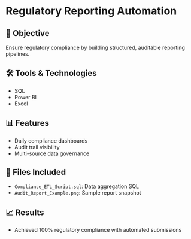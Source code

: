 
# Regulatory Reporting Automation

## 🎯 Objective
Ensure regulatory compliance by building structured, auditable reporting pipelines.

## 🛠️ Tools & Technologies
- SQL
- Power BI
- Excel

## 📊 Features
- Daily compliance dashboards
- Audit trail visibility
- Multi-source data governance

## 📁 Files Included
- `Compliance_ETL_Script.sql`: Data aggregation SQL
- `Audit_Report_Example.png`: Sample report snapshot

## 📈 Results
- Achieved 100% regulatory compliance with automated submissions
